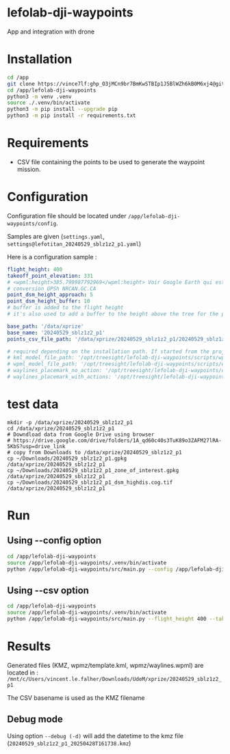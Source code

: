 # lefolab-dji-waypoints

App and integration with drone

# Installation

```bash
cd /app
git clone https://vince7lf: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@github.com/vincelf-IVADO/lefolab-dji-waypoints.git
cd /app/lefolab-dji-waypoints
python3 -m venv .venv
source ./.venv/bin/activate
python3 -m pip install --upgrade pip
python3 -m pip install -r requirements.txt
```

# Requirements

- CSV file containing the points to be used to generate the waypoint mission.

# Configuration

Configuration file should be located under `/app/lefolab-dji-waypoints/config`. 

Samples are given (`settings.yaml`, `settings@lefotitan_20240529_sblz1z2_p1.yaml`)

Here is a configuration sample : 

```yaml
flight_height: 400
takeoff_point_elevation: 331
# <wpml:height>385.799987792969</wpml:height> Voir Google Earth qui est altitude orthométrique
# conversion GPSh NRCAN.GC.CA
point_dsm_height_approach: 5
point_dsm_height_buffer: 10
# buffer is added to the flight height
# it's also used to add a buffer to the height above the tree for the picture

base_path: '/data/xprize'
base_name: '20240529_sblz1z2_p1'
points_csv_file_path: '/data/xprize/20240529_sblz1z2_p1/20240529_sblz1z2_p1_waypoints_shortest_path.csv'

# required depending on the installation path. If started from the project folder, no need as defaujlt is relative to project folder.
# kml_model_file_path: '/opt/treesight/lefolab-dji-waypoints/scripts/wpml/model/Waypoint2/wpmz/template.kml'
# wpml_model_file_path: '/opt/treesight/lefolab-dji-waypoints/scripts/wpml/model/Waypoint2/wpmz/waylines.wpml'
# waylines_placemark_no_action: '/opt/treesight/lefolab-dji-waypoints/config/waylines_placemark_no_action.json'
# waylines_placemark_with_actions: '/opt/treesight/lefolab-dji-waypoints/config/waylines_placemark_with_action.json'
```

# test data
```
mkdir -p /data/xprize/20240529_sblz1z2_p1
cd /data/xprize/20240529_sblz1z2_p1
# Downdload data from Google Drive using browser
# https://drive.google.com/drive/folders/1A_qd60c40s3TuK89o3ZAFM27lRA-5KbS?usp=drive_link
# copy from Downloads to /data/xprize/20240529_sblz1z2_p1
cp ~/Downloads/20240529_sblz1z2_p1.gpkg /data/xprize/20240529_sblz1z2_p1
cp ~/Downloads/20240529_sblz1z2_p1_zone_of_interest.gpkg /data/xprize/20240529_sblz1z2_p1
cp ~/Downloads/20240529_sblz1z2_p1_dsm_highdis.cog.tif /data/xprize/20240529_sblz1z2_p1
```

# Run

## Using --config option

```bash
cd /app/lefolab-dji-waypoints
source /app/lefolab-dji-waypoints/.venv/bin/activate
python /app/lefolab-dji-waypoints/src/main.py --config /app/lefolab-dji-waypoints/config/settings@lefotitan_20240529_sblz1z2_p1.yaml
```

## Using --csv option

```bash
cd /app/lefolab-dji-waypoints
source /app/lefolab-dji-waypoints/.venv/bin/activate
python /app/lefolab-dji-waypoints/src/main.py --flight_height 400 --takeoff_point_elevation 331 --point_dsm_height_approach 5 --point_dsm_height_buffer 10 --output /mnt/c/Users/vincent.le.falher/Downloads/UdeM/xprize/20240529_sblz1z2_p1 --csv /mnt/c/Users/vincent.le.falher/Downloads/UdeM/xprize/20240529_sblz1z2_p1/20240529_sblz1z2_p1.csv
```

# Results 

Generated files (KMZ, wpmz/template.kml, wpmz/waylines.wpml) are located in :
`/mnt/c/Users/vincent.le.falher/Downloads/UdeM/xprize/20240529_sblz1z2_p1`

The CSV basename is used as the KMZ filename

## Debug mode

Using option `--debug (-d)` will add the datetime to the kmz file (`20240529_sblz1z2_p1_20250428T161738.kmz`)

